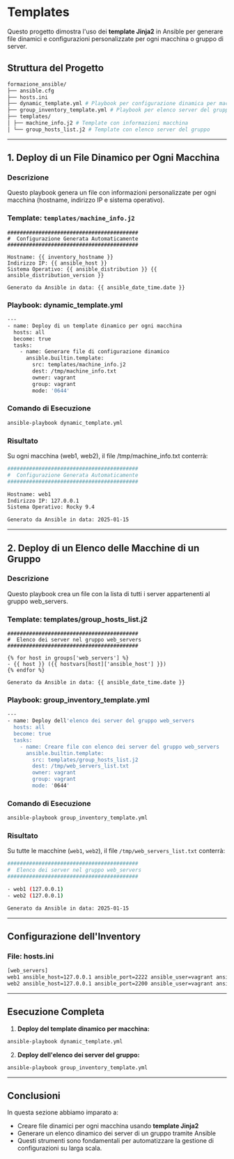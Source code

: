# Templates

Questo progetto dimostra l'uso dei **template Jinja2** in Ansible per generare file dinamici e configurazioni personalizzate per ogni macchina o gruppo di server.

## Struttura del Progetto

```bash
formazione_ansible/ 
├── ansible.cfg 
├── hosts.ini 
├── dynamic_template.yml # Playbook per configurazione dinamica per macchina 
├── group_inventory_template.yml # Playbook per elenco server del gruppo 
├── templates/ 
│ ├── machine_info.j2 # Template con informazioni macchina 
│ └── group_hosts_list.j2 # Template con elenco server del gruppo 
```

---

## 1. Deploy di un File Dinamico per Ogni Macchina

### Descrizione

Questo playbook genera un file con informazioni personalizzate per ogni macchina (hostname, indirizzo IP e sistema operativo).

### Template: `templates/machine_info.j2`

```jinja
##########################################
#  Configurazione Generata Automaticamente
##########################################

Hostname: {{ inventory_hostname }}
Indirizzo IP: {{ ansible_host }}
Sistema Operativo: {{ ansible_distribution }} {{ ansible_distribution_version }}

Generato da Ansible in data: {{ ansible_date_time.date }}
```

### Playbook: dynamic_template.yml

```bash
---
- name: Deploy di un template dinamico per ogni macchina
  hosts: all
  become: true
  tasks:
    - name: Generare file di configurazione dinamico
      ansible.builtin.template:
        src: templates/machine_info.j2
        dest: /tmp/machine_info.txt
        owner: vagrant
        group: vagrant
        mode: '0644'
```

### Comando di Esecuzione

```bash
ansible-playbook dynamic_template.yml
```

### Risultato
Su ogni macchina (web1, web2), il file /tmp/machine_info.txt conterrà:

```bash
##########################################
#  Configurazione Generata Automaticamente
##########################################

Hostname: web1
Indirizzo IP: 127.0.0.1
Sistema Operativo: Rocky 9.4

Generato da Ansible in data: 2025-01-15
```

---

## 2. Deploy di un Elenco delle Macchine di un Gruppo

### Descrizione

Questo playbook crea un file con la lista di tutti i server appartenenti al gruppo web_servers.

### Template: templates/group_hosts_list.j2

```jinja
##########################################
#  Elenco dei server nel gruppo web_servers
##########################################

{% for host in groups['web_servers'] %}
- {{ host }} ({{ hostvars[host]['ansible_host'] }})
{% endfor %}

Generato da Ansible in data: {{ ansible_date_time.date }}
```

### Playbook: group_inventory_template.yml

```bash
---
- name: Deploy dell'elenco dei server del gruppo web_servers
  hosts: all
  become: true
  tasks:
    - name: Creare file con elenco dei server del gruppo web_servers
      ansible.builtin.template:
        src: templates/group_hosts_list.j2
        dest: /tmp/web_servers_list.txt
        owner: vagrant
        group: vagrant
        mode: '0644'
```

### Comando di Esecuzione

```bash
ansible-playbook group_inventory_template.yml
```

### Risultato

Su tutte le macchine (`web1`, `web2`), il file `/tmp/web_servers_list.txt` conterrà:

```bash
##########################################
#  Elenco dei server nel gruppo web_servers
##########################################

- web1 (127.0.0.1)
- web2 (127.0.0.1)

Generato da Ansible in data: 2025-01-15
```

---

## Configurazione dell'Inventory

### File: hosts.ini

```bash
[web_servers]
web1 ansible_host=127.0.0.1 ansible_port=2222 ansible_user=vagrant ansible_ssh_private_key_file=.vagrant/machines/web1/virtualbox/private_key ansible_ssh_common_args='-o StrictHostKeyChecking=no'
web2 ansible_host=127.0.0.1 ansible_port=2200 ansible_user=vagrant ansible_ssh_private_key_file=.vagrant/machines/web2/virtualbox/private_key ansible_ssh_common_args='-o StrictHostKeyChecking=no'
```

---

## Esecuzione Completa

1. **Deploy del template dinamico per macchina:**

```bash
ansible-playbook dynamic_template.yml
```

2. **Deploy dell'elenco dei server del gruppo:**

```bash
ansible-playbook group_inventory_template.yml
```

---

## Conclusioni

In questa sezione abbiamo imparato a:

- Creare file dinamici per ogni macchina usando **template Jinja2**
- Generare un elenco dinamico dei server di un gruppo tramite Ansible
- Questi strumenti sono fondamentali per automatizzare la gestione di configurazioni su larga scala.
